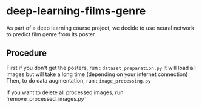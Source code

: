 # deep-learning-films-genre
As part of a deep learning course project, we decide to use neural network to predict film genre from its poster

## Procedure
First if you don't get the posters, run : `dataset_preparation.py`
It will load all images but will take a long time (depending on your internet connection)
Then, to do data augmentation, run : `image_processing.py`

If you want to delete all processed images, run 'remove_processed_images.py`
